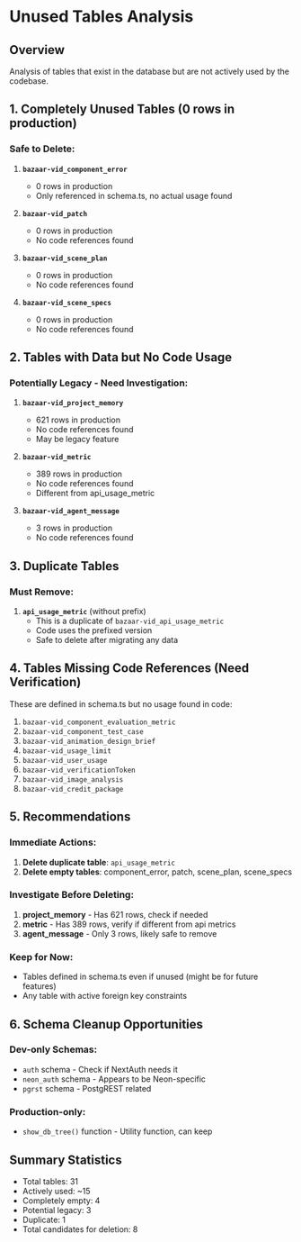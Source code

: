 # Unused Tables Analysis

## Overview
Analysis of tables that exist in the database but are not actively used by the codebase.

## 1. Completely Unused Tables (0 rows in production)

### Safe to Delete:
1. **`bazaar-vid_component_error`** 
   - 0 rows in production
   - Only referenced in schema.ts, no actual usage found
   
2. **`bazaar-vid_patch`**
   - 0 rows in production
   - No code references found
   
3. **`bazaar-vid_scene_plan`**
   - 0 rows in production
   - No code references found
   
4. **`bazaar-vid_scene_specs`**
   - 0 rows in production
   - No code references found

## 2. Tables with Data but No Code Usage

### Potentially Legacy - Need Investigation:
1. **`bazaar-vid_project_memory`**
   - 621 rows in production
   - No code references found
   - May be legacy feature
   
2. **`bazaar-vid_metric`**
   - 389 rows in production
   - No code references found
   - Different from api_usage_metric
   
3. **`bazaar-vid_agent_message`**
   - 3 rows in production
   - No code references found

## 3. Duplicate Tables

### Must Remove:
1. **`api_usage_metric`** (without prefix)
   - This is a duplicate of `bazaar-vid_api_usage_metric`
   - Code uses the prefixed version
   - Safe to delete after migrating any data

## 4. Tables Missing Code References (Need Verification)

These are defined in schema.ts but no usage found in code:
1. `bazaar-vid_component_evaluation_metric`
2. `bazaar-vid_component_test_case`
3. `bazaar-vid_animation_design_brief`
4. `bazaar-vid_usage_limit`
5. `bazaar-vid_user_usage`
6. `bazaar-vid_verificationToken`
7. `bazaar-vid_image_analysis`
8. `bazaar-vid_credit_package`

## 5. Recommendations

### Immediate Actions:
1. **Delete duplicate table**: `api_usage_metric`
2. **Delete empty tables**: component_error, patch, scene_plan, scene_specs

### Investigate Before Deleting:
1. **project_memory** - Has 621 rows, check if needed
2. **metric** - Has 389 rows, verify if different from api metrics
3. **agent_message** - Only 3 rows, likely safe to remove

### Keep for Now:
- Tables defined in schema.ts even if unused (might be for future features)
- Any table with active foreign key constraints

## 6. Schema Cleanup Opportunities

### Dev-only Schemas:
- `auth` schema - Check if NextAuth needs it
- `neon_auth` schema - Appears to be Neon-specific
- `pgrst` schema - PostgREST related

### Production-only:
- `show_db_tree()` function - Utility function, can keep

## Summary Statistics
- Total tables: 31
- Actively used: ~15
- Completely empty: 4
- Potential legacy: 3
- Duplicate: 1
- Total candidates for deletion: 8